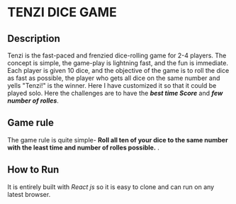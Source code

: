 # TENZI DICE GAME
## Description

Tenzi is the fast-paced and frenzied dice-rolling game for 2-4 players. The concept is simple, the game-play is lightning fast, and the fun is immediate.
Each player is given 10 dice, and the objective of the game is to roll the dice as fast as possible, the player who gets all dice on the same number and yells "Tenzi!" is the winner. Here I have customized it so that it could be played solo. Here the challenges are to have the **_best time Score_** and **_few number of rolles_**.

## Game rule
The game rule is quite simple- **Roll all ten of your dice to the same number with the least time and number of rolles possible.** .

## How to Run
It is entirely built with *React js* so it is easy to clone and can run on any latest browser.

